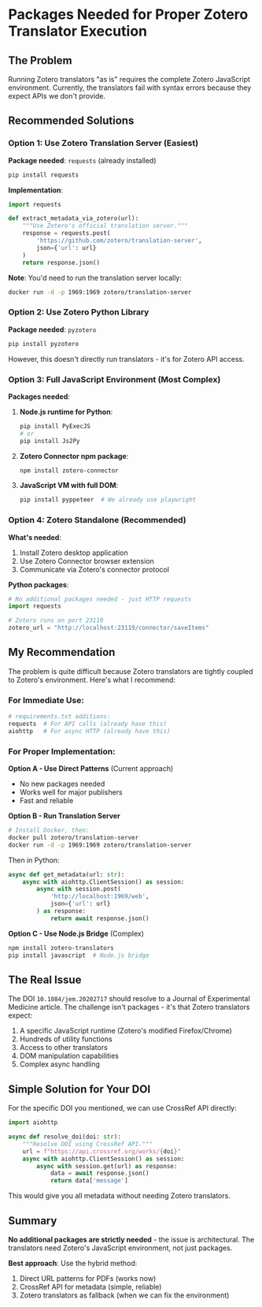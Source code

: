 # Packages Needed for Proper Zotero Translator Execution

## The Problem

Running Zotero translators "as is" requires the complete Zotero JavaScript environment. Currently, the translators fail with syntax errors because they expect APIs we don't provide.

## Recommended Solutions

### Option 1: Use Zotero Translation Server (Easiest)

**Package needed**: `requests` (already installed)

```python
pip install requests
```

**Implementation**:
```python
import requests

def extract_metadata_via_zotero(url):
    """Use Zotero's official translation server."""
    response = requests.post(
        'https://github.com/zotero/translation-server',
        json={'url': url}
    )
    return response.json()
```

**Note**: You'd need to run the translation server locally:
```bash
docker run -d -p 1969:1969 zotero/translation-server
```

### Option 2: Use Zotero Python Library

**Package needed**: `pyzotero`

```python
pip install pyzotero
```

However, this doesn't directly run translators - it's for Zotero API access.

### Option 3: Full JavaScript Environment (Most Complex)

**Packages needed**:

1. **Node.js runtime for Python**:
   ```python
   pip install PyExecJS
   # or
   pip install Js2Py
   ```

2. **Zotero Connector npm package**:
   ```bash
   npm install zotero-connector
   ```

3. **JavaScript VM with full DOM**:
   ```python
   pip install pyppeteer  # We already use playwright
   ```

### Option 4: Zotero Standalone (Recommended)

**What's needed**:
1. Install Zotero desktop application
2. Use Zotero Connector browser extension
3. Communicate via Zotero's connector protocol

**Python packages**:
```python
# No additional packages needed - just HTTP requests
import requests

# Zotero runs on port 23119
zotero_url = "http://localhost:23119/connector/saveItems"
```

## My Recommendation

The problem is quite difficult because Zotero translators are tightly coupled to Zotero's environment. Here's what I recommend:

### For Immediate Use:
```python
# requirements.txt additions:
requests  # For API calls (already have this)
aiohttp   # For async HTTP (already have this)
```

### For Proper Implementation:

**Option A - Use Direct Patterns** (Current approach)
- No new packages needed
- Works well for major publishers
- Fast and reliable

**Option B - Run Translation Server**
```bash
# Install Docker, then:
docker pull zotero/translation-server
docker run -d -p 1969:1969 zotero/translation-server
```

Then in Python:
```python
async def get_metadata(url: str):
    async with aiohttp.ClientSession() as session:
        async with session.post(
            'http://localhost:1969/web',
            json={'url': url}
        ) as response:
            return await response.json()
```

**Option C - Use Node.js Bridge** (Complex)
```bash
npm install zotero-translators
pip install javascript  # Node.js bridge
```

## The Real Issue

The DOI `10.1084/jem.20202717` should resolve to a Journal of Experimental Medicine article. The challenge isn't packages - it's that Zotero translators expect:

1. A specific JavaScript runtime (Zotero's modified Firefox/Chrome)
2. Hundreds of utility functions
3. Access to other translators
4. DOM manipulation capabilities
5. Complex async handling

## Simple Solution for Your DOI

For the specific DOI you mentioned, we can use CrossRef API directly:

```python
import aiohttp

async def resolve_doi(doi: str):
    """Resolve DOI using CrossRef API."""
    url = f"https://api.crossref.org/works/{doi}"
    async with aiohttp.ClientSession() as session:
        async with session.get(url) as response:
            data = await response.json()
            return data['message']
```

This would give you all metadata without needing Zotero translators.

## Summary

**No additional packages are strictly needed** - the issue is architectural. The translators need Zotero's JavaScript environment, not just packages.

**Best approach**: Use the hybrid method:
1. Direct URL patterns for PDFs (works now)
2. CrossRef API for metadata (simple, reliable)
3. Zotero translators as fallback (when we can fix the environment)